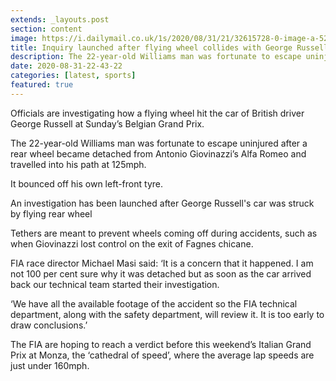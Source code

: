 ```yaml
---
extends: _layouts.post
section: content
image: https://i.dailymail.co.uk/1s/2020/08/31/21/32615728-0-image-a-52_1598906949332.jpg 
title: Inquiry launched after flying wheel collides with George Russells car during Belgian Grand Prix  
description: The 22-year-old Williams man was fortunate to escape uninjured after a rear wheel became detached from Antonio Giovinazzis Alfa Romeo and travelled into his path at 125mph. 
date: 2020-08-31-22-43-22 
categories: [latest, sports] 
featured: true 
--- 
```

Officials are investigating how a flying wheel hit the car of British driver George Russell at Sunday’s Belgian Grand Prix.

The 22-year-old Williams man was fortunate to escape uninjured after a rear wheel became detached from Antonio Giovinazzi’s Alfa Romeo and travelled into his path at 125mph.

It bounced off his own left-front tyre.

An investigation has been launched after George Russell's car was struck by flying rear wheel

Tethers are meant to prevent wheels coming off during accidents, such as when Giovinazzi lost control on the exit of Fagnes chicane.

FIA race director Michael Masi said: ‘It is a concern that it happened. I am not 100 per cent sure why it was detached but as soon as the car arrived back our technical team started their investigation.

‘We have all the available footage of the accident so the FIA technical department, along with the safety department, will review it. It is too early to draw conclusions.’

The FIA are hoping to reach a verdict before this weekend’s Italian Grand Prix at Monza, the ‘cathedral of speed’, where the average lap speeds are just under 160mph.

